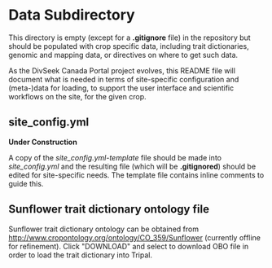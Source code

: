 # Data Subdirectory

This directory is empty (except for a **.gitignore** file) in the repository but should be populated with crop specific
data, including trait dictionaries, genomic and mapping data, or directives on where to get such data.

As the DivSeek Canada Portal project evolves, this README file will document what is needed in terms of site-specific
configuration and (meta-)data for loading, to support the user interface and scientific workflows on the site, 
for the given crop.

## site_config.yml

**Under Construction**

A copy of the _site_config.yml-template_ file should be made into _site_config.yml_ and the resulting file (which will
be **.gitignored**) should be edited for site-specific needs.  The template file contains inline comments to guide this. 

## Sunflower trait dictionary ontology file

Sunflower trait dictionary ontology can be obtained from http://www.cropontology.org/ontology/CO_359/Sunflower (currently offline for refinement). 
Click "DOWNLOAD" and select to download OBO file in order to load the trait dictionary into Tripal.


